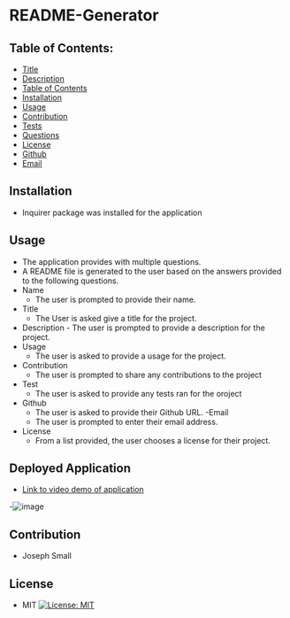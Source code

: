 # README-Generator
## Table of Contents:
* [Title](#README-Generaot)
* [Description](#Description)
* [Table of Contents](#TableofContents)
* [Installation](#Installation)
* [Usage](#Usage)
* [Contribution](#Contribution)
* [Tests](#Tests)
* [Questions](#Questions)
* [License](#License)
* [Github](#Github)
* [Email](#Email)

## Installation 
- Inquirer package was installed for the application

## Usage
  - The application provides with multiple questions.
  - A README file is generated to the user based on the answers provided to the following questions.
  - Name 
    - The user is prompted to provide their name. 
  - Title
     - The User is asked give a title for the project.
  -  Description
    - The user is prompted to provide a description for the project.
  - Usage
    - The user is asked to provide a usage for the project.
  - Contribution
    - The user is prompted to share any contributions to the project
  - Test
    - The user is asked to provide any tests ran for the oroject
  - Github
    - The user is asked to provide their Github URL.
   -Email
    - The user is prompted to enter their email address.
  - License
    - From a list provided, the user chooses a license for their project.
## Deployed Application
  - [Link to video demo of application](https://drive.google.com/file/d/1dASEqOVEhMkXJmUxVOOoYUx33lfVEGMJ/view)
  
  -![image](https://user-images.githubusercontent.com/63420051/113513941-f6218b00-9539-11eb-8be6-8718facc0a82.png)
## Contribution 
  - Joseph Small
## License 
  - MIT
[![License: MIT](https://img.shields.io/badge/License-MIT-yellow.svg)](https://opensource.org/licenses/MIT)
